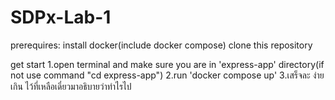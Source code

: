 # SDPx-Lab-1
prerequires:
    install docker(include docker compose)
    clone this repository

get start
    1.open terminal and make sure you are in 'express-app' directory(if not use command "cd express-app")
    2.run 'docker compose up'
    3.เสร็จละ ง่ายเกิน
ไว้ที่เหลือเดี๋ยวมาอธิบายว่าทำไรไป